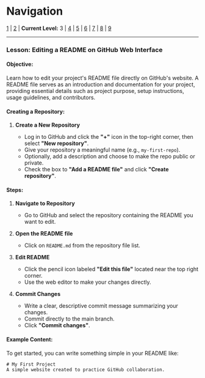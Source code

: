 # Navigation
[1](./github-repo-lv1.md) | [2](./github-repo-lv2.md) | **Current Level:** 3 | [4](./github-repo-lv4.md) | [5](./github-repo-lv5.md) | [6](./github-repo-lv6.md) | [7](./github-repo-lv7.md) | [8](./github-repo-lv8.md) | [9](./github-repo-lv9.md)

---

### Lesson: Editing a README on GitHub Web Interface

#### Objective:

Learn how to edit your project's README file directly on GitHub's website. A README file serves as an introduction and documentation for your project, providing essential details such as project purpose, setup instructions, usage guidelines, and contributors.

#### Creating a Repository:

1. **Create a New Repository**

   * Log in to GitHub and click the **"+"** icon in the top-right corner, then select **"New repository"**.
   * Give your repository a meaningful name (e.g., `my-first-repo`).
   * Optionally, add a description and choose to make the repo public or private.
   * Check the box to **"Add a README file"** and click **"Create repository"**.

#### Steps:

1. **Navigate to Repository**

   * Go to GitHub and select the repository containing the README you want to edit.

2. **Open the README file**

   * Click on `README.md` from the repository file list.

3. **Edit README**

   * Click the pencil icon labeled **"Edit this file"** located near the top right corner.
   * Use the web editor to make your changes directly.

4. **Commit Changes**

   * Write a clear, descriptive commit message summarizing your changes.
   * Commit directly to the main branch.
   * Click **"Commit changes"**.

#### Example Content:

To get started, you can write something simple in your README like:

```
# My First Project
A simple website created to practice GitHub collaboration.
```
